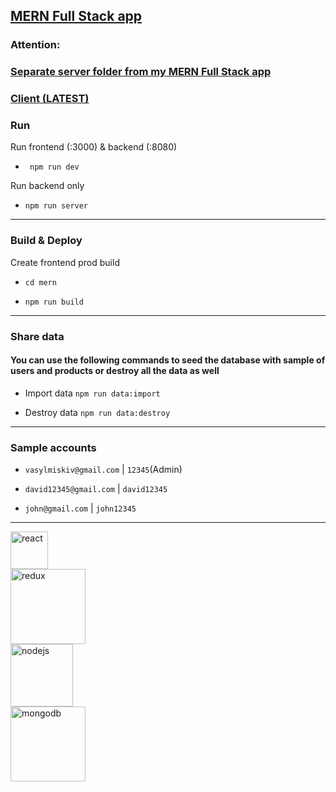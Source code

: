 ## [MERN Full Stack app](https://stackstore.onrender.com/)
### Attention: 
### [Separate server folder from my MERN Full Stack app](https://github.com/vasylmiskiv/fullstack-ecommerceapp)
### [Client (LATEST)](https://github.com/vasylmiskiv/ecommerce-client)

### Run

Run frontend (:3000) & backend (:8080)

- ` npm run dev`

Run backend only

- `npm run server`

---

### Build & Deploy

Create frontend prod build

- `cd mern`

- `npm run build`

---

### Share data

#### You can use the following commands to seed the database with sample of users and products or destroy all the data as well

- Import data `npm run data:import`

- Destroy data `npm run data:destroy`

---

### Sample accounts

- `vasylmiskiv@gmail.com` | `12345`(Admin)

- `david12345@gmail.com` | `david12345`

- `john@gmail.com` | `john12345`

---

<img src="https://upload.wikimedia.org/wikipedia/commons/a/a7/React-icon.svg" alt="react" width = 60px>
<br/>
<img src="https://upload.wikimedia.org/wikipedia/commons/3/30/Redux_Logo.png" alt="redux" width = 120px>
<br/>
<img src="https://cdn.freebiesupply.com/logos/large/2x/nodejs-1-logo-svg-vector.svg"  alt="nodejs" width = 100px >
<br/>
<img src="https://upload.wikimedia.org/wikipedia/commons/9/93/MongoDB_Logo.svg" alt="mongodb" width = 120px>
